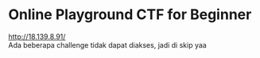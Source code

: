 # Online Playground CTF for Beginner
http://18.139.8.91/<br>
Ada beberapa challenge tidak dapat diakses, jadi di skip yaa

